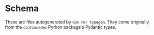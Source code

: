 # Schema

These are files autogenerated by `npm run typegen`. They come originally from the `continuedev` Python package's Pydantic types.
